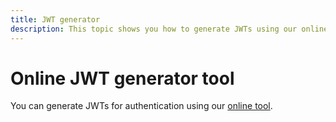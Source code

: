 ```yaml
---
title: JWT generator
description: This topic shows you how to generate JWTs using our online tool.
---
```


# Online JWT generator tool

You can generate JWTs for authentication using our [online tool](/jwt).
